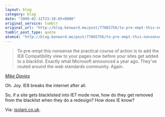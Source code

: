 ```yaml
---
layout: blog
category: blog
date: "2009-02-12T23:38:05+0000"
original_service: tumblr
original_url: "http://blog.benward.me/post/77865756/to-pre-empt-this-nonsense-the-practical-course-of"
tumblr_post_type: quote
atomid: "http://blog.benward.me/post/77865756/to-pre-empt-this-nonsense-the-practical-course-of"
---
```

> To pre-empt this nonsense the practical course of action is to add the IE8 Compatibility view to your pages now before your sites get added to a blacklist. Exactly what Microsoft announced a year ago. They've routed around the web standards community. Again.

<cite><a href="http://www.isolani.co.uk/blog/standards/Ie8BlacklistForcingStandardsRenderingOptIn">Mike Davies</a></cite>

Oh. Joy. IE8 breaks the internet after all.

So, if a site gets blacklisted into IE7 mode now, how do they get removed from the blacklist when they do a redesign? How does IE know?

Via: [isolani.co.uk](http://www.isolani.co.uk/blog/standards/Ie8BlacklistForcingStandardsRenderingOptIn).